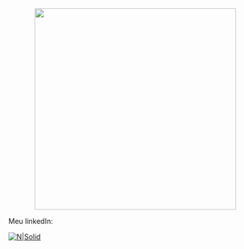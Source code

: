  <p align="center">
 <img style="margin-top:10px;" src="https://tenor.com/view/pokemon-squirtle-squad-squirtle-laugh-leader-gif-5699230.gif" width="400px">
 </p>
 
<p>
 Meu linkedIn: 
 </p>

[![N|Solid](https://icon-icons.com/icons2/1476/PNG/48/linkedin_101776.png)](https://www.linkedin.com/in/thiagobarros95/)
